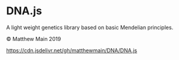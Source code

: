 # DNA.js

A light weight genetics library based on basic Mendelian principles. 

© Matthew Main 2019 

https://cdn.jsdelivr.net/gh/matthewmain/DNA/DNA.js
